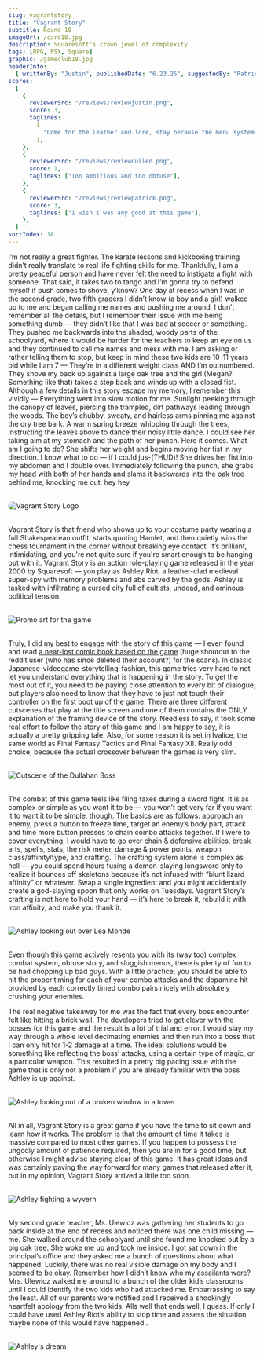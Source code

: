 ```yaml
---
slug: vagrantstory
title: "Vagrant Story"
subtitle: Round 18
imageUrl: /card18.jpg
description: Squaresoft's crown jewel of complexity
tags: [RPG, PSX, Square]
graphic: /gameclub18.jpg
headerInfo:
  { writtenBy: "Justin", publishedDate: "6.23.25", suggestedBy: "Patrick" }
scores:
  [
    {
      reviewerSrc: "/reviews/reviewjustin.png",
      score: 3,
      taglines:
        [
          "Come for the leather and lore, stay because the menu system won’t let you leave",
        ],
    },
    {
      reviewerSrc: "/reviews/reviewcullen.png",
      score: 1,
      taglines: ["Too ambitious and too obtuse"],
    },
    {
      reviewerSrc: "/reviews/reviewpatrick.png",
      score: 3,
      taglines: ["I wish I was any good at this game"],
    },
  ]
sortIndex: 18
---
```


I’m not really a great fighter. The karate lessons and kickboxing training didn’t really translate to real life fighting skills for me. Thankfully, I am a pretty peaceful person and have never felt the need to instigate a fight with someone. That said, it takes two to tango and I’m gonna try to defend myself if push comes to shove, y’know? One day at recess when I was in the second grade, two fifth graders I didn’t know (a boy and a girl) walked up to me and began calling me names and pushing me around. I don’t remember all the details, but I remember their issue with me being something dumb — they didn’t like that I was bad at soccer or something. They pushed me backwards into the shaded, woody parts of the schoolyard, where it would be harder for the teachers to keep an eye on us and they continued to call me names and mess with me. I am asking or rather telling them to stop, but keep in mind these two kids are 10-11 years old while I am 7 — They’re in a different weight class AND I’m outnumbered. They shove my back up against a large oak tree and the girl (Megan? Something like that) takes a step back and winds up with a closed fist. Although a few details in this story escape my memory, I remember this vividly — Everything went into slow motion for me. Sunlight peeking through the canopy of leaves, piercing the trampled, dirt pathways leading through the woods. The boy’s chubby, sweaty, and hairless arms pinning me against the dry tree bark. A warm spring breeze whipping through the trees, instructing the leaves above to dance their noisy little dance. I could see her taking aim at my stomach and the path of her punch. Here it comes. What am I going to do? She shifts her weight and begins moving her fist in my direction. I know what to do — if I could jus-(THUD)! She drives her fist into my abdomen and I double over. Immediately following the punch, she grabs my head with both of her hands and slams it backwards into the oak tree behind me, knocking me out. hey hey
<br></br>

<div class="reviewsplit"><img src="/reviews/vagrantstory/logo.png"
alt="Vagrant Story Logo" style="border-radius: 20px;"/></div><br>

Vagrant Story is that friend who shows up to your costume party wearing a full Shakespearean outfit, starts quoting Hamlet, and then quietly wins the chess tournament in the corner without breaking eye contact. It’s brilliant, intimidating, and you're not quite sure if you're smart enough to be hanging out with it. Vagrant Story is an action role-playing game released in the year 2000 by Squaresoft — you play as Ashley Riot, a leather-clad medieval super-spy with memory problems and abs carved by the gods. Ashley is tasked with infiltrating a cursed city full of cultists, undead, and ominous political tension. <br><br>

<div class="reviewsplit"><img src="/reviews/vagrantstory/art.jpg"
alt="Promo art for the game" /><div><br>

Truly, I did my best to engage with the story of this game — I even found and read [a near-lost comic book based on the game](/reviews/vagrantstory/comic.png) (huge shoutout to the reddit user (who has since deleted their account?) for the scans). In classic Japanese-videogame-storytelling-fashion, this game tries very hard to not let you understand everything that is happening in the story. To get the most out of it, you need to be paying close attention to every bit of dialogue, but players also need to know that they have to just not touch their controller on the first boot up of the game. There are three different cutscenes that play at the title screen and one of them contains the ONLY explanation of the framing device of the story. Needless to say, it took some real effort to follow the story of this game and I am happy to say, it is actually a pretty gripping tale. Also, for some reason it is set in Ivalice, the same world as Final Fantasy Tactics and Final Fantasy XII. Really odd choice, because the actual crossover between the games is very slim. <br><br>

<div class="reviewsplit"><img src="/reviews/vagrantstory/dullahan.gif"
alt="Cutscene of the Dullahan Boss" /><div><br>

The combat of this game feels like filing taxes during a sword fight. It is as complex or simple as you want it to be — you won’t get very far if you want it to want it to be simple, though. The basics are as follows: approach an enemy, press a button to freeze time, target an enemy’s body part, attack and time more button presses to chain combo attacks together. If I were to cover everything, I would have to go over chain & defensive abilities, break arts, spells, stats, the risk meter, damage & power points, weapon class/affinity/type, and crafting. The crafting system alone is complex as hell — you could spend hours fusing a demon-slaying longsword only to realize it bounces off skeletons because it’s not infused with “blunt lizard affinity” or whatever. Swap a single ingredient and you might accidentally create a god-slaying spoon that only works on Tuesdays. Vagrant Story’s crafting is not here to hold your hand — it’s here to break it, rebuild it with iron affinity, and make you thank it. <br><br>

<div class="reviewsplit"><img src="/reviews/vagrantstory/leamonde.png"
alt="Ashley looking out over Lea Monde" /><div><br>

Even though this game actively resents you with its (way too) complex combat system, obtuse story, and sluggish menus, there is plenty of fun to be had chopping up bad guys. With a little practice, you should be able to hit the proper timing for each of your combo attacks and the dopamine hit provided by each correctly timed combo pairs nicely with absolutely crushing your enemies.

The real negative takeaway for me was the fact that every boss encounter felt like hitting a brick wall. The developers tried to get clever with the bosses for this game and the result is a lot of trial and error. I would slay my way through a whole level decimating enemies and then run into a boss that I can only hit for 1-2 damage at a time. The ideal solutions would be something like reflecting the boss’ attacks, using a certain type of magic, or a particular weapon. This resulted in a pretty big pacing issue with the game that is only not a problem if you are already familiar with the boss Ashley is up against.<br><br>

<div class="reviewsplit"><img src="/reviews/vagrantstory/ashley.gif"
alt="Ashley looking out of a broken window in a tower." /><div><br>

All in all, Vagrant Story is a great game if you have the time to sit down and learn how it works. The problem is that the amount of time it takes is massive compared to most other games. If you happen to possess the ungodly amount of patience required, then you are in for a good time, but otherwise I might advise staying clear of this game. It has great ideas and was certainly paving the way forward for many games that released after it, but in my opinion, Vagrant Story arrived a little too soon.<br><br>

<div class="reviewsplit"><img src="/reviews/vagrantstory/wyvern.gif"
alt="Ashley fighting a wyvern" /><div><br>

My second grade teacher, Ms. Ulewicz was gathering her students to go back inside at the end of recess and noticed there was one child missing — me. She walked around the schoolyard until she found me knocked out by a big oak tree. She woke me up and took me inside. I got sat down in the principal’s office and they asked me a bunch of questions about what happened. Luckily, there was no real visible damage on my body and I seemed to be okay. Remember how I didn’t know who my assailants were? Mrs. Ulewicz walked me around to a bunch of the older kid’s classrooms until I could identify the two kids who had attacked me. Embarrassing to say the least. All of our parents were notified and I received a shockingly heartfelt apology from the two kids. Alls well that ends well, I guess. If only I could have used Ashley Riot’s ability to stop time and assess the situation, maybe none of this would have happened..
<br><br>

<div class="reviewsplit" style="margin-bottom: -40px;"><img src="/reviews/vagrantstory/dream.png"
alt="Ashley's dream" style="margin-bottom: -20px;"/><div>

<br><br><br>
